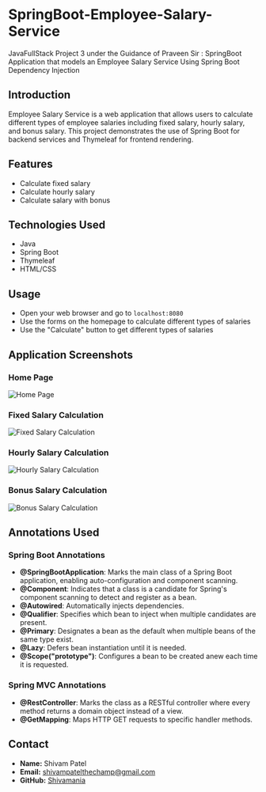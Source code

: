 # SpringBoot-Employee-Salary-Service
JavaFullStack Project 3 under the Guidance of Praveen Sir : SpringBoot Application that models an Employee Salary Service Using Spring Boot Dependency Injection

## Introduction
Employee Salary Service is a web application that allows users to calculate different types of employee salaries including fixed salary, hourly salary, and bonus salary. This project demonstrates the use of Spring Boot for backend services and Thymeleaf for frontend rendering.

## Features
- Calculate fixed salary
- Calculate hourly salary
- Calculate salary with bonus

## Technologies Used
- Java
- Spring Boot
- Thymeleaf
- HTML/CSS

## Usage
- Open your web browser and go to `localhost:8080`
- Use the forms on the homepage to calculate different types of salaries
- Use the "Calculate" button to get different types of salaries

## Application Screenshots

### Home Page
![Home Page](Employee-Salary-Service/src/screenshots/SBproject1.2.png)

### Fixed Salary Calculation
![Fixed Salary Calculation](screenshots/SBproject1.4.png)

### Hourly Salary Calculation
![Hourly Salary Calculation](screenshots/SBproject1.6.png)

### Bonus Salary Calculation
![Bonus Salary Calculation](screenshots/SBproject1.8.png)

## Annotations Used

### Spring Boot Annotations
- **@SpringBootApplication**: Marks the main class of a Spring Boot application, enabling auto-configuration and component scanning.
- **@Component**: Indicates that a class is a candidate for Spring's component scanning to detect and register as a bean.
- **@Autowired**: Automatically injects dependencies.
- **@Qualifier**: Specifies which bean to inject when multiple candidates are present.
- **@Primary**: Designates a bean as the default when multiple beans of the same type exist.
- **@Lazy**: Defers bean instantiation until it is needed.
- **@Scope("prototype")**: Configures a bean to be created anew each time it is requested.

### Spring MVC Annotations
- **@RestController**: Marks the class as a RESTful controller where every method returns a domain object instead of a view.
- **@GetMapping**: Maps HTTP GET requests to specific handler methods.

## Contact
- **Name:** Shivam Patel
- **Email:** shivampatelthechamp@gmail.com
- **GitHub:** [Shivamania](https://github.com/Shivamania)
